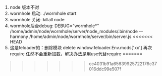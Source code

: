 1. node 版本不对
2. wormhole 启动: ./wormhole start
2. wormhole 关闭: killall node
3. wormhole后台debug:  DEBUG="wormhole*" /home/admin/node/wormhole/server/node_modules/.bin/node --harmony /home/admin/node/wormhole/server/bin/server.js
<<<<<<< HEAD
4. 这是feloader的：删除模块 delete window.feloader.Env.mods['xx'] 
再次require 任然不会重新加载，解决办法是用use代替require
=======
>>>>>>> cc4031b91a65639925722176c37016ddc99e507f
